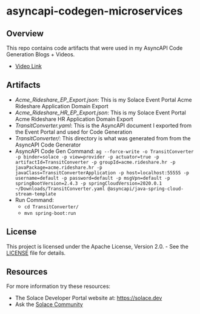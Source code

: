 # asyncapi-codegen-microservices

## Overview
This repo contains code artifacts that were used in my AsyncAPI Code Generation Blogs + Videos.

* [Video Link](https://youtu.be/rjvG62nPxCk)

## Artifacts
* *Acme_Rideshare_EP_Export.json*: This is my Solace Event Portal Acme Rideshare Application Domain Export
* *Acme_Rideshare_HR_EP_Export.json*: This is my Solace Event Portal Acme Rideshare HR Application Domain Export
* *TransitConverter.yaml*: This is the AsyncAPI document I exported from the Event Portal and used for Code Generation
* *TransitConverter/*: This directory is what was generated from from the AsyncAPI Code Generator
* AsyncAPI Code Gen Command: `ag --force-write -o TransitConverter -p binder=solace -p view=provider -p actuator=true -p artifactId=TransitConverter -p groupId=acme.rideshare.hr -p javaPackage=acme.rideshare.hr -p javaClass=TransitConverterApplication -p host=localhost:55555 -p username=default -p password=default -p msgVpn=default -p springBootVersion=2.4.3 -p springCloudVersion=2020.0.1 ~/Downloads/TransitConverter.yaml @asyncapi/java-spring-cloud-stream-template`
* Run Command:
  * `cd TransitConverter/`
  * `mvn spring-boot:run`

## License

This project is licensed under the Apache License, Version 2.0. - See the [LICENSE](LICENSE) file for details.

## Resources

For more information try these resources:

- The Solace Developer Portal website at: https://solace.dev
- Ask the [Solace Community](https://solace.community)
